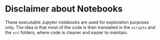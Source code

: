 # Disclaimer about Notebooks

These executable Jupyter notebooks are used for exploration purposes only. The idea is that most of the code is then translated in the `scripts` and the `src` folders, where code is cleaner and easier to maintain.